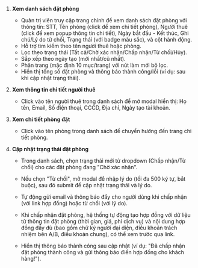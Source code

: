 1. **Xem danh sách đặt phòng**

    - Quản trị viên truy cập trang chính để xem danh sách đặt phòng với thông tin: STT, Tên phòng (click để xem chi tiết phòng), Người thuê (click để xem popup thông tin chi tiết), Ngày bắt đầu - Kết thúc, Ghi chú/Lý do từ chối, Trạng thái (với badge màu sắc), và cột hành động.
    - Hỗ trợ tìm kiếm theo tên người thuê hoặc phòng.
    - Lọc theo trạng thái (Tất cả/Chờ xác nhận/Chấp nhận/Từ chối/Hủy).
    - Sắp xếp theo ngày tạo (mới nhất/cũ nhất).
    - Phân trang (mặc định 10 mục/trang) với nút làm mới bộ lọc.
    - Hiển thị tổng số đặt phòng và thông báo thành công/lỗi (ví dụ: sau khi cập nhật trạng thái).

2. **Xem thông tin chi tiết người thuê**

    - Click vào tên người thuê trong danh sách để mở modal hiển thị: Họ tên, Email, Số điện thoại, CCCD, Địa chỉ, Ngày tạo tài khoản.

3. **Xem chi tiết phòng đặt**

    - Click vào tên phòng trong danh sách để chuyển hướng đến trang chi tiết phòng.

4. **Cập nhật trạng thái đặt phòng**

    - Trong danh sách, chọn trạng thái mới từ dropdown (Chấp nhận/Từ chối) cho các đặt phòng đang "Chờ xác nhận".
    - Nếu chọn "Từ chối", mở modal để nhập lý do (tối đa 500 ký tự, bắt buộc), sau đó submit để cập nhật trạng thái và lý do.
    - Tự động gửi email và thông báo đẩy cho người dùng khi chấp nhận (với link hợp đồng) hoặc từ chối (với lý do).

    - Khi chấp nhận đặt phòng, hệ thống tự động tạo hợp đồng với dữ liệu từ thông tin đặt phòng (thời gian, giá, phí dịch vụ) và nội dung hợp đồng đầy đủ (bao gồm chữ ký người đại diện, điều khoản trách nhiệm bên A/B, điều khoản chung), có thể xem trước qua link.
    - Hiển thị thông báo thành công sau cập nhật (ví dụ: "Đã chấp nhận đặt phòng thành công và gửi thông báo điền hợp đồng cho khách hàng!").
